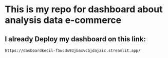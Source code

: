 # This is my repo for dashboard about analysis data e-commerce
## I already Deploy my dashboard on this link:
```https://dasboardkecil-f5wcds93jbaxvcbjdajzic.streamlit.app/```

